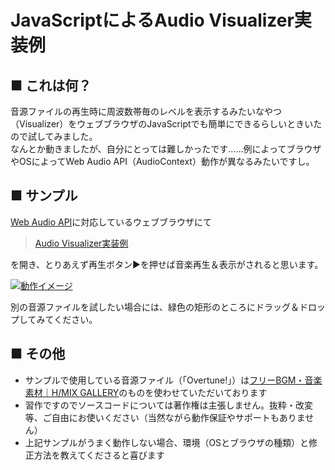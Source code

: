 JavaScriptによるAudio Visualizer実装例
===

■ これは何？
---
音源ファイルの再生時に周波数帯毎のレベルを表示するみたいなやつ（Visualizer）をウェブブラウザのJavaScriptでも簡単にできるらしいときいたので試してみました。  
なんとか動きましたが、自分にとっては難しかったです……例によってブラウザやOSによってWeb Audio API（AudioContext）動作が異なるみたいですし。  

■ サンプル
---
[Web Audio API](https://developer.mozilla.org/ja/docs/Web/API/Web_Audio_API)に対応しているウェブブラウザにて

> [Audio Visualizer実装例](https://furyutei.github.io/jsAudioVisualizerExample/trial/)  

を開き、とりあえず再生ボタン▶を押せば音楽再生＆表示がされると思います。  

[![動作イメージ](https://furyutei.github.io/jsAudioVisualizerExample/img/screenshot.01.small.png "動作イメージ")](https://furyutei.github.io/jsAudioVisualizerExample/trial/)  

別の音源ファイルを試したい場合には、緑色の矩形のところにドラッグ＆ドロップしてみてください。  

■ その他
---
- サンプルで使用している音源ファイル（「Overtune!」）は[フリーBGM・音楽素材｜H/MIX GALLERY](http://www.hmix.net/)のものを使わせていただいております
- 習作ですのでソースコードについては著作権は主張しません。抜粋・改変等、ご自由にお使いください（当然ながら動作保証やサポートもありません）
- 上記サンプルがうまく動作しない場合、環境（OSとブラウザの種類）と修正方法を教えてくださると喜びます
